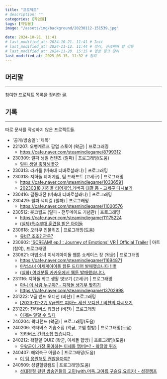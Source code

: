 ```yaml
---
title: "프로젝트"
# description: ""
categories: [작업물]
tags: [작업물]
image: "/assets/img/background/20230112-151539.jpg"

date: 2024-10-21. 11:41
# last_modified_at: 2024-10-21. 11:41 # Init
# last_modified_at: 2024-11-12. 11:44 # 정리, 신경써야 할 것들
# last_modified_at: 2024-11-28. 15:15 # 영상 링크 정리
last_modified_at: 2025-03-15. 11:32 # 정리
---
```


## 머리말

---

참여한 프로젝트 목록을 정리한 글.  

## 기록

---

따로 문서를 작성하지 않은 프로젝트들.  

- '공개/방송일': '제목'
- 221207: 오뱅계르크 팝업 스토어 (왁굳) \| 프로그래밍
  - <https://cafe.naver.com/steamindiegame/8799312>
- 230309: 릴파 생일 컨텐츠 (릴파) \| 프로그래밍(도움)
  - [릴파 생일 축하해!!!♡](https://youtu.be/phUEdgc4SVs?si=sIybzDLAHYGIQkr1)
- 230313: 라커룸 (버축대 티바로살래나) \| 프로그래밍
- 230318: 지하돌 티어게임, 팀 드래프트 (고세구) \| 프로그래밍
  - <https://cafe.naver.com/steamindiegame/10336591>
  - [20230318 지하돌 티어게임,커버곡 대결 등 - 고세구 다시보기](https://youtu.be/TvXlu_quHj8?si=tX-sGZPmf3kqMOeJ)
- 230416: 갈통대전 (버축대 티바로살래나) \| 프로그래밍
- 230429: 릴파 택티컬 (릴파) \| 프로그래밍
  - <https://cafe.naver.com/steamindiegame/11000576>
- 230512: 붓코월드 (릴파 - 전투메이드 기념관) \| 프로그래밍
  - <https://cafe.naver.com/steamindiegame/11175224>
  - [(실제)특수부대 훈련을 받은 아이돌](https://youtu.be/BmDMlUATT8w?si=nFx6YezDH6c547Y-)
- 230618: 오타쿠 인물퀴즈 \| 프로그래밍(도움)
  - [유비? 조조? 관우?](https://youtu.be/CgtL6Siffz8)
- 230602: ['SCREAM! ep.1 : Journey of Emotions' VR | Official Trailer](https://youtu.be/VQxPKTFb0es?si=kdH8oTsecyn1Cx-U) \| 아트(참여), 프로그래밍
- 230621: 마법소녀 이세계아이돌 웹툰 쇼케이스 장 (왁굳) \| 프로그래밍
  - <https://cafe.naver.com/steamindiegame/11694871>
  - [마법소녀 이세계아이돌 웹툰 드디어 발매했습니다 !!!!!](https://youtu.be/Z6ImTIMxXj8?si=OCHGQYYHWNY7OyhV)
  - [(실화) 여러분들 카카오에서 웹툰 발매했습니다.](https://youtu.be/BRHlzxOgbdU?si=pA8o8H2_xgreb36C)
- 231116: 지하돌 학교 생활 엿보기 (고세구) \| 프로그래밍
  - [아니 이 사람 누구야? - 지하돌 생기부 맞히기](https://youtu.be/OJLy2F2h5R8)
  - <https://cafe.naver.com/steamindiegame/13702998>
- 231222: V급 밴드 오디션 (비챤) \| 프로그래밍
  - [[2023-12-22] V급밴드 피아노 세션 오디션 / 비챤의 다시보기](https://youtu.be/yBHN6MSzATI)
- 231229: 챤타버스 워크샵 (비챤) \| 프로그래밍
  - [이제는 말할 수 있다](https://youtu.be/Vp4adL61R7k)
- 240204: 왁타랜드 (왁굳) \| 프로그래밍(도움)
- 240206: 왁타버스 기습소집 (왁굳, 고멤 합방) \| 프로그래밍(도움)
  - [왁타버스 긴급소집 했습니다..](https://youtu.be/ZYfoKinHfmc)
- 240212: 왁잘알 QUIZ (왁굳, 이세돌 합방) \| 프로그래밍(도움)
  - [우왁굳이 가장 좋아하는 이세돌 멤버는? - 왁잘알 퀴즈](https://youtu.be/vm4RE1FAFvU)
- 240407: 해외축구 어필쇼 \| 프로그래밍(도움)
  - [이 팀 응원해도 괜찮을까여?](https://youtu.be/1UO4wj9-vr4)
- 240509: 성결힐링캠프 \| 프로그래밍(도움)
  - [성대결절 걸린 방송인들의 고민(with.머독,고여름,구슬요,요르카) - 성결캠프](https://youtu.be/acmT3rMobe8)
